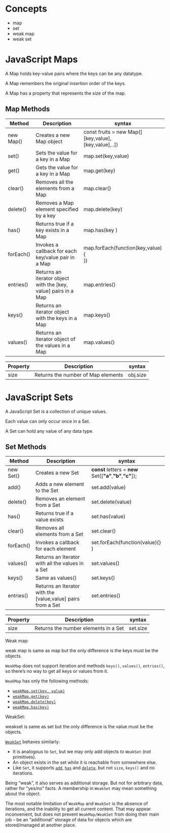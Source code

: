 # Concepts

* map
* set
* weak map
* weak set

# JavaScript Maps

A Map holds key-value pairs where the keys can be any datatype.

A Map remembers the original insertion order of the keys.

A Map has a property that represents the size of the map.

## Map Methods

| Method    | Description                                                     | syntax                                                           |
| --------- | --------------------------------------------------------------- | ---------------------------------------------------------------- |
| new Map() | Creates a new Map object                                        | const fruits = new Map([<br />[key,value],<br />[key,value],..]) |
| set()     | Sets the value for a key in a Map                               | map.set(key,value)                                               |
| get()     | Gets the value for a key in a Map                               | map.get(key)                                                     |
| clear()   | Removes all the elements from a Map                             | map.clear()                                                      |
| delete()  | Removes a Map element specified by a key                        | map.delete(key)                                                  |
| has()     | Returns true if a key exists in a Map                           | map.has(key )                                                    |
| forEach() | Invokes a callback for each key/value pair in a Map             | map.forEach(function(key,value){<br />})                         |
| entries() | Returns an iterator object with the [key, value] pairs in a Map | map.entries()                                                    |
| keys()    | Returns an iterator object with the keys in a Map               | map.keys()                                                       |
| values()  | Returns an iterator object of the values in a Map               | map.values()                                                     |

| Property | Description                        | syntax   |
| -------- | ---------------------------------- | -------- |
| size     | Returns the number of Map elements | obj.size |



# JavaScript Sets

A JavaScript Set is a collection of unique values.

Each value can only occur once in a Set.

A Set can hold any value of any data type.


## Set Methods

| Method    | Description                                                 | syntax                                                                                    |
| --------- | ----------------------------------------------------------- | ----------------------------------------------------------------------------------------- |
| new Set() | Creates a new Set                                           | **const** letters = **new** Set([**"a"**,**"b"**,**"c"**]); |
| add()     | Adds a new element to the Set                               | set.add(value)                                                                            |
| delete()  | Removes an element from a Set                               | set.delete(value)                                                                         |
| has()     | Returns true if a value exists                              | set.has(value)                                                                            |
| clear()   | Removes all elements from a Set                             | set.clear()                                                                               |
| forEach() | Invokes a callback for each element                         | set.forEach(function(value){} )                                                           |
| values()  | Returns an Iterator with all the values in a Set            | set.values()                                                                              |
| keys()    | Same as values()                                            | set.keys()                                                                                |
| entries() | Returns an Iterator with the [value,value] pairs from a Set | set.entries()                                                                             |

| Property | Description                          | syntax   |
| -------- | ------------------------------------ | -------- |
| size     | Returns the number elements in a Set | set.size |

Weak map:

weak map is same as map but the only difference is the keys must be the objects.

`WeakMap` does not support iteration and methods `keys()`, `values()`, `entries()`, so there’s no way to get all keys or values from it.

`WeakMap` has only the following methods:

* [`weakMap.set(key, value)`](https://developer.mozilla.org/en-US/docs/Web/JavaScript/Reference/Global_Objects/WeakMap/set)
* [`weakMap.get(key)`](https://developer.mozilla.org/en-US/docs/Web/JavaScript/Reference/Global_Objects/WeakMap/get)
* [`weakMap.delete(key)`](https://developer.mozilla.org/en-US/docs/Web/JavaScript/Reference/Global_Objects/WeakMap/delete)
* [`weakMap.has(key)`](https://developer.mozilla.org/en-US/docs/Web/JavaScript/Reference/Global_Objects/WeakMap/has)

WeakSet:

weakset is same as set but the only difference is the value must be the objects.

[`WeakSet`](https://developer.mozilla.org/en-US/docs/Web/JavaScript/Reference/Global_Objects/WeakSet) behaves similarly:

* It is analogous to `Set`, but we may only add objects to `WeakSet` (not primitives).
* An object exists in the set while it is reachable from somewhere else.
* Like `Set`, it supports [`add`](https://developer.mozilla.org/en-US/docs/Web/JavaScript/Reference/Global_Objects/Weakset/add), [`has`](https://developer.mozilla.org/en-US/docs/Web/JavaScript/Reference/Global_Objects/Weakset/has) and [`delete`](https://developer.mozilla.org/en-US/docs/Web/JavaScript/Reference/Global_Objects/Weakset/delete), but not `size`, `keys()` and no iterations.

Being “weak”, it also serves as additional storage. But not for arbitrary data, rather for “yes/no” facts. A membership in `WeakSet` may mean something about the object.

The most notable limitation of `WeakMap` and `WeakSet` is the absence of iterations, and the inability to get all current content. That may appear inconvenient, but does not prevent `WeakMap/WeakSet` from doing their main job – be an “additional” storage of data for objects which are stored/managed at another place.

